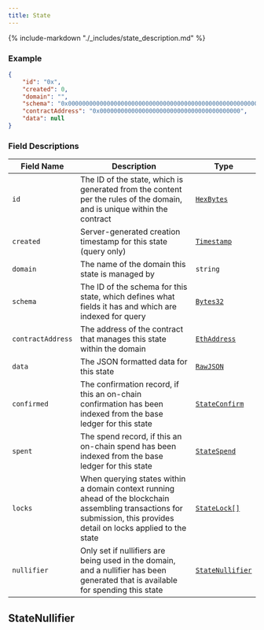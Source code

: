```yaml
---
title: State
---
```

{% include-markdown "./_includes/state_description.md" %}

### Example

```json
{
    "id": "0x",
    "created": 0,
    "domain": "",
    "schema": "0x0000000000000000000000000000000000000000000000000000000000000000",
    "contractAddress": "0x0000000000000000000000000000000000000000",
    "data": null
}
```

### Field Descriptions

| Field Name | Description | Type |
|------------|-------------|------|
| `id` | The ID of the state, which is generated from the content per the rules of the domain, and is unique within the contract | [`HexBytes`](simpletypes.md#hexbytes) |
| `created` | Server-generated creation timestamp for this state (query only) | [`Timestamp`](simpletypes.md#timestamp) |
| `domain` | The name of the domain this state is managed by | `string` |
| `schema` | The ID of the schema for this state, which defines what fields it has and which are indexed for query | [`Bytes32`](simpletypes.md#bytes32) |
| `contractAddress` | The address of the contract that manages this state within the domain | [`EthAddress`](simpletypes.md#ethaddress) |
| `data` | The JSON formatted data for this state | [`RawJSON`](simpletypes.md#rawjson) |
| `confirmed` | The confirmation record, if this an on-chain confirmation has been indexed from the base ledger for this state | [`StateConfirm`](stateconfirm.md#stateconfirm) |
| `spent` | The spend record, if this an on-chain spend has been indexed from the base ledger for this state | [`StateSpend`](statespend.md#statespend) |
| `locks` | When querying states within a domain context running ahead of the blockchain assembling transactions for submission, this provides detail on locks applied to the state | [`StateLock[]`](statelock.md#statelock) |
| `nullifier` | Only set if nullifiers are being used in the domain, and a nullifier has been generated that is available for spending this state | [`StateNullifier`](#statenullifier) |

## StateNullifier


